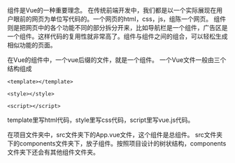 组件是Vue的一种重要理念。
在传统前端开发中，我们都是以一个实际展现在用户眼前的网页为单位写代码的。一个网页的html，css，js，组陈一个网页。
组件则是把网页中的各个功能不同的部分拆分开来，比如导航栏是一个组件，广告区是一个组件。这样代码的复用性就非常高了。组件与组件之间的组合，可以轻松生成相似功能的页面。

在Vue的组件中，一个vue后缀的文件，就是一个组件。
一个Vue文件一般由三个结构组成
```vue
<template></template>

<style></style>

<script></script>
```
template里写html代码，style里写css代码，script里写vue.js代码。

在项目文件夹中，src文件夹下的App.vue文件，这个组件是总组件。
src文件夹下的components文件夹下，放子组件。按照项目设计的树状结构，components文件夹下还会有其他组件文件夹。

